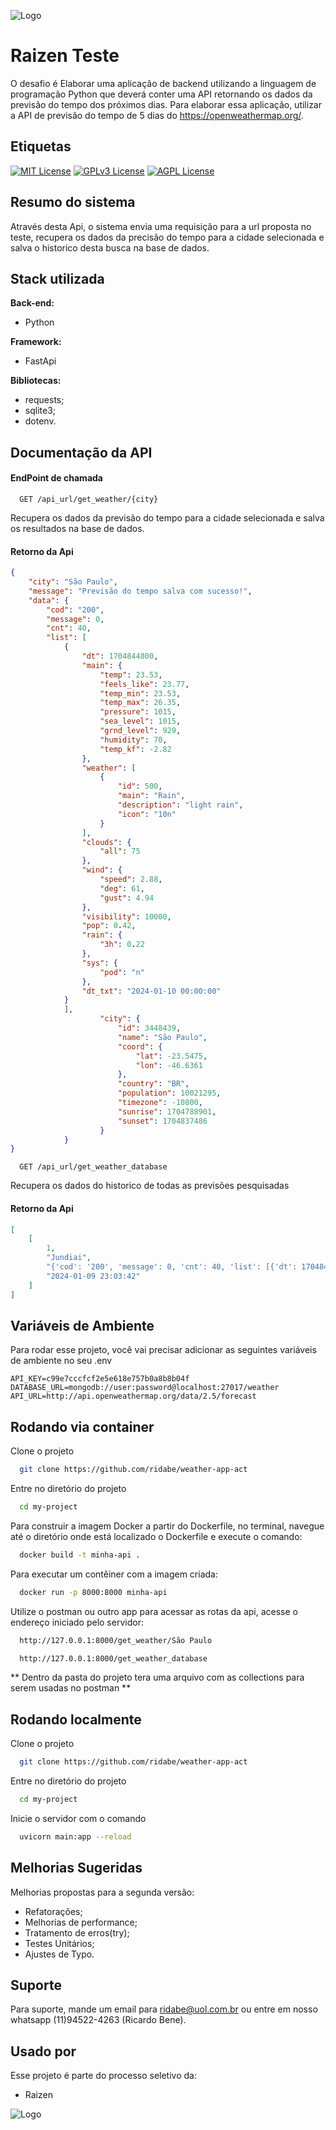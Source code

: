 
![Logo](https://carreiras.raizen.com.br/wp-content/webp-express/webp-images/uploads/2022/03/logo_raizen.png.webp)


# Raizen Teste

O desafio é Elaborar uma aplicação de backend utilizando a linguagem de programação Python que deverá conter 
uma API retornando os dados da previsão do tempo dos próximos dias. Para elaborar essa aplicação, 
utilizar a API de previsão do tempo de 5 dias do https://openweathermap.org/.


## Etiquetas

[![MIT License](https://img.shields.io/badge/License-MIT-green.svg)](https://choosealicense.com/licenses/mit/)
[![GPLv3 License](https://img.shields.io/badge/License-GPL%20v3-yellow.svg)](https://opensource.org/licenses/)
[![AGPL License](https://img.shields.io/badge/license-AGPL-blue.svg)](http://www.gnu.org/licenses/agpl-3.0)


## Resumo do sistema

Através desta Api, o sistema envia uma requisição para a url proposta no teste, recupera os dados da precisão do tempo para a cidade selecionada e salva o historico desta busca na base de dados. 


## Stack utilizada

**Back-end:** 
- Python

**Framework:** 
- FastApi

**Bibliotecas:**
- requests;
- sqlite3;
- dotenv.


## Documentação da API

#### EndPoint de chamada

```http
  GET /api_url/get_weather/{city}
  ```
Recupera os dados da previsão do tempo para a cidade selecionada e salva os resultados na base de dados.
#### Retorno da Api
```json
{
    "city": "São Paulo",
    "message": "Previsão do tempo salva com sucesso!",
    "data": {
        "cod": "200",
        "message": 0,
        "cnt": 40,
        "list": [
            {
                "dt": 1704844800,
                "main": {
                    "temp": 23.53,
                    "feels_like": 23.77,
                    "temp_min": 23.53,
                    "temp_max": 26.35,
                    "pressure": 1015,
                    "sea_level": 1015,
                    "grnd_level": 929,
                    "humidity": 70,
                    "temp_kf": -2.82
                },
                "weather": [
                    {
                        "id": 500,
                        "main": "Rain",
                        "description": "light rain",
                        "icon": "10n"
                    }
                ],
                "clouds": {
                    "all": 75
                },
                "wind": {
                    "speed": 2.88,
                    "deg": 61,
                    "gust": 4.94
                },
                "visibility": 10000,
                "pop": 0.42,
                "rain": {
                    "3h": 0.22
                },
                "sys": {
                    "pod": "n"
                },
                "dt_txt": "2024-01-10 00:00:00"
            }
            ],
                    "city": {
                        "id": 3448439,
                        "name": "São Paulo",
                        "coord": {
                            "lat": -23.5475,
                            "lon": -46.6361
                        },
                        "country": "BR",
                        "population": 10021295,
                        "timezone": -10800,
                        "sunrise": 1704788901,
                        "sunset": 1704837486
                    }
            }
}
  ```

```http
  GET /api_url/get_weather_database
  ```
Recupera os dados do historico de todas as previsões pesquisadas
#### Retorno da Api
```json
[
    [
        1,
        "Jundiai",
        "{'cod': '200', 'message': 0, 'cnt': 40, 'list': [{'dt': 1704844800, 'main': {'temp': 23.46, 'feels_like': 23.98, 'temp_min': 21.74, 'temp_max': 23.46, 'pressure': 1014, 'sea_level': 1014, 'grnd_level': 930, 'humidity': 81, 'temp_kf': 1.72}, 'weather': [{'id': 500, 'main': 'Rain', 'description': 'light rain', 'icon': '10n'}], 'clouds': {'all': 57}, 'wind': {'speed': 2, 'deg': 94, 'gust': 2.76}, 'visibility': 10000, 'pop': 0.68, 'rain': {'3h': 1.66}, 'sys': {'pod': 'n'}, 'dt_txt': '2024-01-10 00:00:00'}, {'dt': 1704855600, 'main': {'temp': 22.36, 'feels_like': 22.87, 'temp_min': 20.17, 'temp_max': 22.36, 'pressure': 1014, 'sea_level': 1014, 'grnd_level': 932, 'humidity': 85, 'temp_kf': 2.19}, 'weather': [{'id': 500, 'main': 'Rain', 'description': 'light rain', 'icon': '10n'}], 'clouds': {'all': 44}, 'wind': {'speed': 0.64, 'deg': 275, 'gust': 1.03}, 'visibility': 10000, 'pop': 0.52, 'rain': {'3h': 0.75}, 'sys': {'pod': 'n'}, 'dt_txt': '2024-01-10 03:00:00'}, {'dt': 1704866400, 'main': {'temp': 20.76, 'feels_like': 21.22, 'temp_min': 19.41, 'temp_max': 20.76, 'pressure': 1014, 'sea_level': 1014, 'grnd_level': 930, 'humidity': 89, 'temp_kf': 1.35}, 'weather': [{'id': 802, 'main': 'Clouds', 'description': 'scattered clouds', 'icon': '03n'}], 'clouds': {'all': 33}, 'wind': {'speed': 1.01, 'deg': 114, 'gust': 1.01}, 'visibility': 10000, 'pop': 0.51, 'sys': {'pod': 'n'}, 'dt_txt': '2024-01-10 06:00:00'}, {'dt': 1704877200, 'main': {'temp': 19.45, 'feels_like': 19.88, 'temp_min': 19.45, 'temp_max': 19.45, 'pressure': 1015, 'sea_level': 1015, 'grnd_level': 931, 'humidity': 93, 'temp_kf': 0}, 'weather': [{'id': 803, 'main': 'Clouds', 'description': 'broken clouds', 'icon': '04d'}], 'clouds': {'all': 69}, 'wind': }}",
        "2024-01-09 23:03:42"
    ]
]
  ```


## Variáveis de Ambiente

Para rodar esse projeto, você vai precisar adicionar as seguintes variáveis de ambiente no seu .env

`API_KEY=c99e7cccfcf2e5e618e757b0a8b8b04f`
`DATABASE_URL=mongodb://user:password@localhost:27017/weather`
`API_URL=http://api.openweathermap.org/data/2.5/forecast`


## Rodando via container

Clone o projeto

```bash
  git clone https://github.com/ridabe/weather-app-act
```

Entre no diretório do projeto

```bash
  cd my-project
```

Para construir a imagem Docker a partir do Dockerfile, no terminal, navegue até o diretório onde está localizado o Dockerfile e execute o comando:

```bash
  docker build -t minha-api .
```

Para executar um contêiner com a imagem criada:

```bash
  docker run -p 8000:8000 minha-api
```

Utilize o postman ou outro app para acessar as rotas da api, acesse o endereço iniciado pelo servidor:

```bash
  http://127.0.0.1:8000/get_weather/São Paulo
```
```bash
  http://127.0.0.1:8000/get_weather_database
```
** Dentro da pasta do projeto tera uma arquivo com as collections para serem usadas no postman ** 

## Rodando localmente

Clone o projeto

```bash
  git clone https://github.com/ridabe/weather-app-act
```

Entre no diretório do projeto

```bash
  cd my-project
```

Inicie o servidor com o comando

```bash
  uvicorn main:app --reload
```


## Melhorias Sugeridas

Melhorias propostas para a segunda versão:

- Refatorações;
- Melhorias de performance;
- Tratamento de erros(try);
- Testes Unitários;
- Ajustes de Typo.


## Suporte

Para suporte, mande um email para ridabe@uol.com.br ou entre em nosso whatsapp (11)94522-4263 (Ricardo Bene).


## Usado por

Esse projeto é parte do processo seletivo da:

- Raizen

![Logo](https://carreiras.raizen.com.br/wp-content/webp-express/webp-images/uploads/2022/03/logo_raizen.png.webp)

